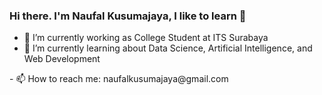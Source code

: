 ### Hi there. I'm Naufal Kusumajaya, I like to learn 👋


- 🔭 I’m currently working as College Student at ITS Surabaya
- 🌱 I’m currently learning about Data Science, Artificial Intelligence, and Web Development
<!-- 
- 👯 I’m looking to collaborate on ...
- 🤔 I’m looking for help with ...
- 💬 Ask me about ...
--> - 📫 How to reach me: naufalkusumajaya@gmail.com
<!--
- 😄 Pronouns: ...
- ⚡ Fun fact: ...
-->
